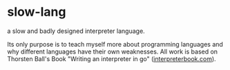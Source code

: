 # slow-lang

a slow and badly designed interpreter language.

Its only purpose is to teach myself more about programming languages and why
different languages have their own weaknesses. All work is based on Thorsten
Ball's Book "Writing an interpreter in go"
([interpreterbook.com](https://interpreterbook.com/)).
